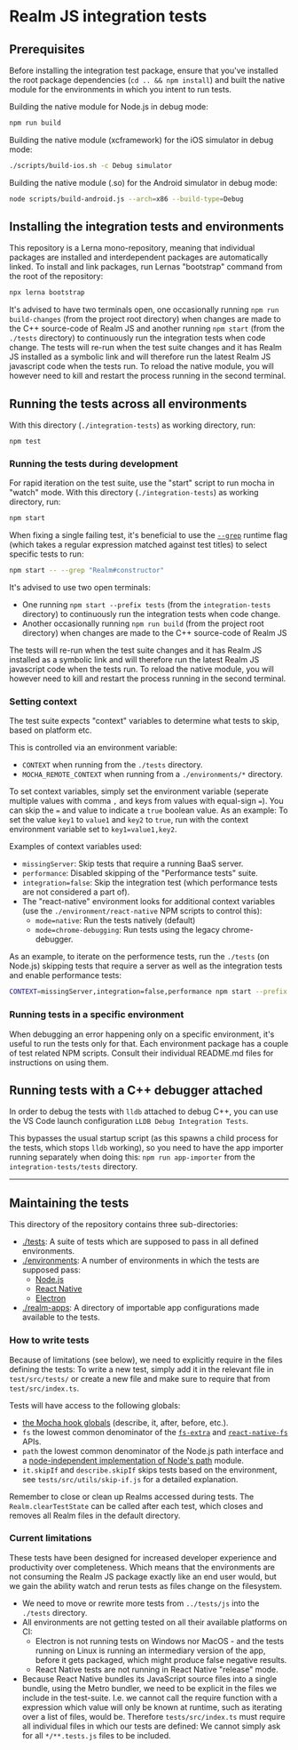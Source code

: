 # Realm JS integration tests

## Prerequisites

Before installing the integration test package, ensure that you've installed the root package dependencies (`cd .. && npm install`) and built the native module for the environments in which you intent to run tests.

Building the native module for Node.js in debug mode:

```bash
npm run build
```

Building the native module (xcframework) for the iOS simulator in debug mode:

```bash
./scripts/build-ios.sh -c Debug simulator
```

Building the native module (.so) for the Android simulator in debug mode:

```bash
node scripts/build-android.js --arch=x86 --build-type=Debug
```

## Installing the integration tests and environments

This repository is a Lerna mono-repository, meaning that individual packages are installed and interdependent packages are automatically linked. To install and link packages, run Lernas "bootstrap" command from the root of the repository:

```bash
npx lerna bootstrap
```

It's advised to have two terminals open, one occasionally running `npm run build-changes` (from the project root directory) when changes are made to the C++ source-code of Realm JS and another running `npm start` (from the `./tests` directory) to continuously run the integration tests when code change.
The tests will re-run when the test suite changes and it has Realm JS installed as a symbolic link and will therefore run the latest Realm JS javascript code when the tests run. To reload the native module, you will however need to kill and restart the process running in the second terminal.

## Running the tests across all environments

With this directory (`./integration-tests`) as working directory, run:

```
npm test
```

### Running the tests during development

For rapid iteration on the test suite, use the "start" script to run mocha in "watch" mode. With this directory (`./integration-tests`) as working directory, run:

```bash
npm start
```

When fixing a single failing test, it's beneficial to use the [`--grep`](https://mochajs.org/#-g---grep-pattern) runtime flag (which takes a regular expression matched against test titles) to select specific tests to run:

```bash
npm start -- --grep "Realm#constructor"
```

It's advised to use two open terminals:
* One running `npm start --prefix tests` (from the `integration-tests` directory) to continuously run the integration tests when code change.
* Another occasionally running `npm run build` (from the project root directory) when changes are made to the C++ source-code of Realm JS

The tests will re-run when the test suite changes and it has Realm JS installed as a symbolic link and will therefore run the latest Realm JS javascript code when the tests run. To reload the native module, you will however need to kill and restart the process running in the second terminal.

### Setting context

The test suite expects "context" variables to determine what tests to skip, based on platform etc.

This is controlled via an environment variable:
- `CONTEXT` when running from the `./tests` directory.
- `MOCHA_REMOTE_CONTEXT` when running from a `./environments/*` directory.

To set context variables, simply set the environment variable (seperate multiple values with comma `,` and keys from values with equal-sign `=`). You can skip the `=` and value to indicate a `true` boolean value. As an example: To set the value `key1` to `value1` and `key2` to `true`, run with the context environment variable set to `key1=value1,key2`.

Examples of context variables used:
- `missingServer`: Skip tests that require a running BaaS server.
- `performance`: Disabled skipping of the "Performance tests" suite.
- `integration=false`: Skip the integration test (which performance tests are not considered a part of).
- The "react-native" environment looks for additional context variables (use the `./environment/react-native` NPM scripts to control this):
  - `mode=native`: Run the tests natively (default)
  - `mode=chrome-debugging`: Run tests using the legacy chrome-debugger.

As an example, to iterate on the performence tests, run the `./tests` (on Node.js) skipping tests that require a server as well as the integration tests and enable performance tests:

```bash
CONTEXT=missingServer,integration=false,performance npm start --prefix ./tests
```

### Running tests in a specific environment

When debugging an error happening only on a specific environment, it's useful to run the tests only for that. Each environment package has a couple of test related NPM scripts. Consult their individual README.md files for instructions on using them.

## Running tests with a C++ debugger attached

In order to debug the tests with `lldb` attached to debug C++, you can use the VS Code launch configuration `LLDB Debug Integration Tests`.

This bypasses the usual startup script (as this spawns a child process for the tests, which stops `lldb` working), so you need to have the app importer running separately when doing this: `npm run app-importer` from the `integration-tests/tests` directory.

---

## Maintaining the tests

This directory of the repository contains three sub-directories:
- [./tests](./tests): A suite of tests which are supposed to pass in all defined environments.
- [./environments](./environments): A number of environments in which the tests are supposed pass:
  - [Node.js](./environments/node/README.md)
  - [React Native](./environments/react-native/README.md)
  - [Electron](./environments/electron/README.md)
- [./realm-apps](./realm-apps): A directory of importable app configurations made available to the tests.

### How to write tests

Because of limitations (see below), we need to explicitly require in the files defining the tests: To write a new test, simply add it in the relevant file in `test/src/tests/` or create a new file and make sure to require that from `test/src/index.ts`.

Tests will have access to the following globals:

- [the Mocha hook globals](https://mochajs.org/#hooks) (describe, it, after, before, etc.).
- `fs` the lowest common denominator of the [`fs-extra`](https://www.npmjs.com/package/fs-extra) and [`react-native-fs`](https://www.npmjs.com/package/react-native-fs) APIs.
- `path` the lowest common denominator of the Node.js path interface and a [node-independent implementation of Node's path](https://www.npmjs.com/package/path-browserify) module.
- `it.skipIf` and `describe.skipIf` skips tests based on the environment, see `tests/src/utils/skip-if.js` for a detailed explanation.

Remember to close or clean up Realms accessed during tests.
The `Realm.clearTestState` can be called after each test, which closes and removes all Realm files in the default directory.

### Current limitations

These tests have been designed for increased developer experience and productivity over completeness. Which means that the environments are not consuming the Realm JS package exactly like an end user would, but we gain the ability watch and rerun tests as files change on the filesystem.

- We need to move or rewrite more tests from `../tests/js` into the `./tests` directory.
- All environments are not getting tested on all their available platforms on CI:
  - Electron is not running tests on Windows nor MacOS - and the tests running on Linux is running an intermediary version of the app, before it gets packaged, which might produce false negative results.
  - React Native tests are not running in React Native "release" mode.
- Because React Native bundles its JavaScript source files into a single bundle, using the Metro bundler, we need to be explicit in the files we include in the test-suite. I.e. we cannot call the require function with a expression which value will only be known at runtime, such as iterating over a list of files, would be. Therefore `tests/src/index.ts` must require all individual files in which our tests are defined: We cannot simply ask for all `*/**.tests.js` files to be included.
